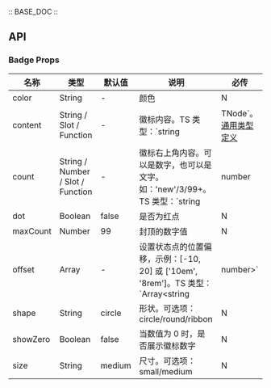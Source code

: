 :: BASE_DOC ::

## API

### Badge Props
名称 | 类型 | 默认值 | 说明 | 必传
-- | -- | -- | -- | --
color | String | - | 颜色 | N
content | String / Slot / Function | - | 徽标内容。TS 类型：`string | TNode`。[通用类型定义](/tdesign-mobile-vue/blob/develop/src/common.ts) | N
count | String / Number / Slot / Function | - | 徽标右上角内容。可以是数字，也可以是文字。如：'new'/3/99+。TS 类型：`string | number | TNode`。[通用类型定义](/tdesign-mobile-vue/blob/develop/src/common.ts) | N
dot | Boolean | false | 是否为红点 | N
maxCount | Number | 99 | 封顶的数字值 | N
offset | Array | - | 设置状态点的位置偏移，示例：[-10, 20] 或 ['10em', '8rem']。TS 类型：`Array<string | number>` | N
shape | String | circle | 形状。可选项：circle/round/ribbon | N
showZero | Boolean | false | 当数值为 0 时，是否展示徽标数字 | N
size | String | medium | 尺寸。可选项：small/medium | N
